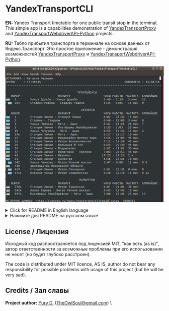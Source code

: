 # YandexTransportCLI

**EN:** Yandex Transport timetable for one public transit stop in the terminal. This simple app is a capabilities demonstration of
[YandexTransportProxy](https://github.com/OwlSoul/YandexTransportProxy) and 
[YandexTransportWebdriverAPI-Python](https://github.com/OwlSoul/YandexTransportWebdriverAPI-Python) projects.

**RU:** Табло прибытия транспорта в терминале на основе данных от Яндекс.Транспорт. Это простое приложение - демонстрация возможностей
[YandexTransportProxy](https://github.com/OwlSoul/YandexTransportProxy) и 
[YandexTransportWebdriverAPI-Python](https://github.com/OwlSoul/YandexTransportWebdriverAPI-Python).

![Yandex Timetable CLI Screenshot](https://github.com/OwlSoul/Images/raw/master/YandexTransportTimetableCLI/screenshot-01.png)

<details>
<summary> Click for README in English language</summary>

## Running the timetable

**Please, ensure your terminal supports unicode characters!**

You need running and accessible via network [Yandex Transport Proxy](https://github.com/OwlSoul/YandexTransportProxy) server.
Best way is to simply launch it on the same machine you run this timetable as a docker container:

```
docker pull owlsoul/ytproxy:latest
docker run -t -d --name ytproxy -p 25555:25555 owlsoul/ytproxy:latest
```

To run this timetable for your desired stop, you need to know its URL or stopId. Now, that,s pretty simple.
Click on any (well, your desired) public transport stop on Yandex Maps. Chekc the URL your browser is displaying now. \
For example, bus stop "Магазин Мелодия" (Melody Shop) in Химки (Khimki) city:

https://yandex.ru/maps/10758/himki/?ll=37.438354%2C55.891513&masstransit%5BstopId%5D=stop__9680782&mode=stop&z=19

You can simply use this URL (don't forget the "quotes"):

```python3 ./timetable_cli.py "https://yandex.ru/maps/10758/himki/?ll=37.438354%2C55.891513&masstransit%5BstopId%5D=stop__9680782&mode=stop&z=19"```

OR you can just specify your stopId. Check this part of the URL: masstransit%5BstopId%5D=stop__9680782. ID of this stop is stop__9680782.
You can use it instead of that long URL.

```python3 ./timetable_cli.py stopid:stop__9680782```

You can also specify filename where data is stored (mostly for debug), like this. You're fully responsible for file contents in this case:

```python3 ./timetable_cli.py datafile.json```

## Command line arguments

Timetable requires one positional argument - the URL of data source (can be the full web URL of the stop, ID of the stop or filename).

Other command line arguments:

_--proxy_host_ - host address of Yandex Transport Proxy, default is 127.0.0.1 \
_--proxy_port_ - port of Yandex Transport Proxy, default is 25555 \
_--wait_time_ - how often timetable will refresh its data, default is 60 seconds (each minute) \
_--timeout_ - how long to wait for data query to complete, default is 60 seconds \

Remember, Yandex Transport Proxy has its own timeout between queries, 5 seconds by default, that means Yandex Transport Proxy will request at most 12 queries in minute from Yandex servers (this is to prevent possible ban).

## F.A.Q

**Q**: There's no arrival data/frequency/working hours for my route! \
**A**: That means there's no related data on Yandex as well, not all vehicles are equipped with GNSS hardware.

**Q**: The route terminals are the same! \
**A**: It's either a circular route, or the data on Yandex servers is messy (most of electric transport in Moscow, for example).

**Q**: Dow it work for suburban trains? \
**A**: Well... yeah. It will display 2-3 closest train arrival times, no "Delayed" info though.

**Q**: Does it work for metro? \
**A**: Also yes. But it's completely pointless in this case, it will only display "line name" and working hours.

</details>

<details>
<summary> Нажмите для README на русском языке </summary>

## Запуск программы

**Убедитесь, что ваш терминал поддерживает символы Unicode!**

Для работы табло требуется запущенный и доступный по сети сервер [Yandex Transport Proxy](https://github.com/OwlSoul/YandexTransportProxy).
Самый простой способ - запустить его на той же машине в Docker-контейнере:

```
docker pull owlsoul/ytproxy:latest
docker run -t -d --name ytproxy -p 25555:25555 owlsoul/ytproxy:latest
```

Для работы табло прибытия остановки нужно знать URL этой остановки или её stopId. Узнать его очень просто.
Нужно "кликнуть" на желаемую остановку в Яндекс.Картах и посмотреть URL остановки в адресной строке браузера. \
Например для остановки "Магазин Мелодия" в Химках:

https://yandex.ru/maps/10758/himki/?ll=37.438354%2C55.891513&masstransit%5BstopId%5D=stop__9680782&mode=stop&z=19

Можно просто сразу использовать этот URL (не забывайте про "кавычки"):

```python3 ./timetable_cli.py "https://yandex.ru/maps/10758/himki/?ll=37.438354%2C55.891513&masstransit%5BstopId%5D=stop__9680782&mode=stop&z=19"```

ИЛИ можно просто указать stopId остановки. Внимание на эту часть URL: masstransit%5BstopId%5D=stop__9680782. ID данной остановки - stop__9680782.
Можно просто использовать его вместо длинного URL.

```python3 ./timetable_cli.py stopid:stop__9680782```

Также можно просто указать в кафестве источника файл с данными в формате JSON (в основном для отладки):

```python3 ./timetable_cli.py datafile.json```

## Аргументы коммандной строки

Табло требует один позиционный аргумент - источник данных (может быть полный URL остановки, ее stopId или имя файла).

Остальные аргументы командной строки:

_--proxy_host_ - адрес сервера Yandex Transport Proxy, по умолчанию - 127.0.0.1 \
_--proxy_port_ - порт сервера Yandex Transport Proxy, по умолчанию - 25555 \
_--wait_time_ - как часто табло будет обновлять данные,  по умолчанию - 60 секунд (раз в минуту) \
_--timeout_ - как долго ждать данных от сервера до наступления ошибки таймаута, по умолчанию - 60 секунд \

Не забывайте, Yandex Transport Proxy имеет свой собственный таймаут между запросами, по умолчанию он равен 5 секундам, то есть сервер не выполнит за минуту больше чем 12 запроов к Яндексу (чтобы не злить его и не нарваться на потенциальный бан).

## F.A.Q

**Q**: Табло не показывает данные о прибытии / часах работы / частоте транспорта! \
**A**: Это значит что в пришедших от Яндекса данных не был отакой информации, не все маршруты имеют спутниковое оборудование на борту.

**Q**: Конечные остановки маршрута одни и те же \
**A**: Это либо кольцевой маршрут, либо в исходных данных начальная и конечная точки указаны одинаковыми (практически весь электротранспорт Москвы страдает от этой "болячки").

**Q**: Оно работает для электричек? \
**A**: Оно... внезапно да. Покажет время прибытия ближайших двух-трех, но без информации об опозданиях поездов

**Q**: А для метро?? \
**A**: Тоже да, хотя в данном случае оно ну абсолютно бесполезно. Покажет название линии и часы работы, и все.

</details>

## License / Лицензия
Исходный код распространяется под лицензией MIT, "как есть (as is)", автор ответственности за возможные проблемы при его использовании не несет (но будет глубоко расстроен).

The code is distributed under MIT licence, AS IS, author do not bear any responsibility for possible problems with usage of this project (but he will be very sad).

## Credits / Зал славы
__Project author:__ [Yury D.](https://github.com/OwlSoul) (TheOwlSoul@gmail.com) \
